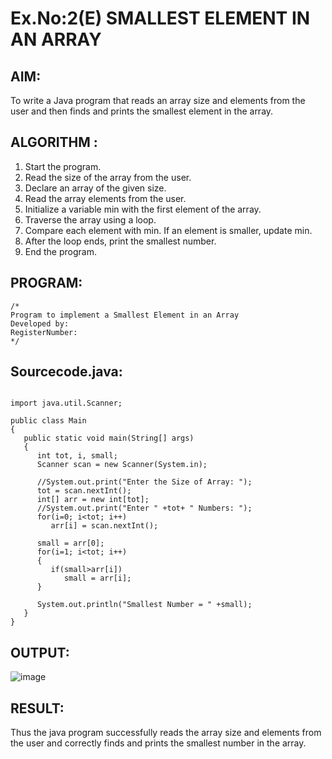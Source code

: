 # Ex.No:2(E)  SMALLEST ELEMENT IN AN ARRAY

## AIM:
To write a Java program that reads an array size and elements from the user and then finds and prints the smallest element in the array.
## ALGORITHM :
1.	Start the program.
2.	Read the size of the array from the user.
3.	Declare an array of the given size.
4.	Read the array elements from the user.
5.	Initialize a variable min with the first element of the array.
6.	Traverse the array using a loop.
7.	Compare each element with min. If an element is smaller, update min.
8.	After the loop ends, print the smallest number.
9.	End the program.
	

## PROGRAM:
 ```
/*
Program to implement a Smallest Element in an Array
Developed by: 
RegisterNumber:  
*/
```

## Sourcecode.java:
```

import java.util.Scanner;

public class Main
{
   public static void main(String[] args)
   {
      int tot, i, small;
      Scanner scan = new Scanner(System.in);
      
      //System.out.print("Enter the Size of Array: ");
      tot = scan.nextInt();
      int[] arr = new int[tot];
      //System.out.print("Enter " +tot+ " Numbers: ");
      for(i=0; i<tot; i++)
         arr[i] = scan.nextInt();
      
      small = arr[0];
      for(i=1; i<tot; i++)
      {
         if(small>arr[i])
            small = arr[i];
      }
      
      System.out.println("Smallest Number = " +small);
   }
}
```

## OUTPUT:

![image](https://github.com/user-attachments/assets/e55abd6d-7de0-4ca1-a95d-b134addcbd42)


## RESULT:
Thus the java program successfully reads the array size and elements from the user and correctly finds and prints the smallest number in the array.





